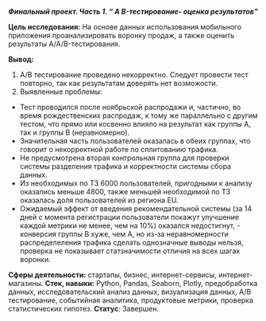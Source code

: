 ***Финальный проект. Часть 1.  “ A B-тестирование- оценка результатов”***
    


**Цель исследования:**  На основе данных использования мобильного приложения проанализировать воронку продаж, а также оценить результаты A/A/B-тестирования.
  
 

**Вывод:**  
  
1. А/В тестирование проведено некорректно. Следует провести тест повторно, так как результатам доверять нет возможости.
2. Выявленные проблемы:
- Тест проводился после ноябрьской распродажи и, частично, во время рождественских распродаж, к тому же параллельно с другим тестом, что прямо или косвенно влияло на результат как группы А, так и группы В (неравномерно).
- Значительная часть пользователей оказалась в обеих группах, что говорит о некорректной работе по сплитованию трафика.
- Не предусмотрена вторая контрольная группа для проверки системы разделения трафика и корректности системы сбора данных.
- Из необходимых по ТЗ 6000 пользователей, пригодными к анализу оказались меньше 4800, также меньшей необходимой по ТЗ оказалась доля пользователей из региона EU.
- Ожидаемый эффект от введения рекомендательной системы (за 14 дней с момента регистрации пользователи покажут улучшение каждой метрики не менее, чем на 10%) оказался недостигнут, - конверсия группы B хуже, чем А, но из-за неравномерности распределеления трафика сделать однозначные выводы нельзя, проверка не показывает статзначимости отличия на всех шагах воронки.
          	
    
**Сферы деятельности:**    стартапы, бизнес, интернет-сервисы, интернет-магазины.
**Стек, навыки:**   Python, Pandas, Seaborn, Plotly, предобработка данных, исследовательский анализ данных, визуализация данных, А/В тестирование, событийная аналитика, продуктовые метрики, проверка статистических гипотез.
**Статус**: Завершен.
 


